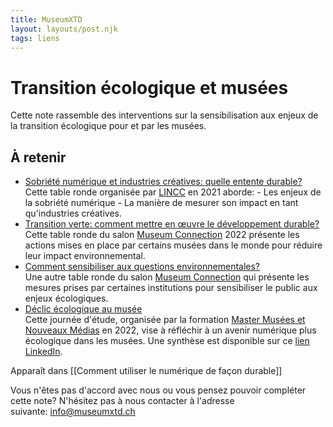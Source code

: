 ```yaml
---
title: MuseumXTD
layout: layouts/post.njk
tags: liens
---
```

# Transition écologique et musées
Cette note rassemble des interventions sur la sensibilisation aux enjeux de la transition écologique pour et par les musées. 

## À retenir
- [Sobriété numérique et industries créatives: quelle entente durable?](https://www.youtube.com/watch?v=8-qzPRBDdkg&ab_channel=CultureLink)   
  Cette table ronde organisée par [LINCC](https://lincc.parisandco.paris/) en 2021 aborde:
	  - Les enjeux de la sobriété numérique
	  - La manière de mesurer son impact en tant qu'industries créatives. 
- [Transition verte: comment mettre en œuvre le développement durable?](https://www.museumconnections.com/archives-2022__trashed/retour-sur-museum-connections-2022/transition-verte/)     
   Cette table ronde du salon [Museum Connection](https://www.museumconnections.com/) 2022 présente les actions mises en place par certains musées dans le monde pour réduire leur impact environnemental. 
- [Comment sensibiliser aux questions environnementales?](https://www.museumconnections.com/archives-2022__trashed/retour-sur-museum-connections-2022/questions-environnementales/)     
  Une autre table ronde du salon [Museum Connection](https://www.museumconnections.com/) qui présente les mesures prises par certaines institutions pour sensibiliser le public aux enjeux écologiques. 
 - [Déclic écologique au musée](https://www.youtube.com/watch?v=1rhWOl1tO-s&ab_channel=MasterMus%C3%A9esetNouveauxM%C3%A9dias)    
   Cette journée d'étude, organisée par la formation [Master Musées et Nouveaux Médias](http://www.univ-paris3.fr/master-musees-et-nouveaux-medias-br-mention-direction-de-projets-ou-d-etablissements-culturels-538471.kjsp) en 2022, vise à réfléchir à un avenir numérique plus écologique dans les musées. Une synthèse est disponible sur ce [lien LinkedIn](https://www.linkedin.com/feed/update/urn:li:activity:6926147033812619264/). 


Apparaît dans [[Comment utiliser le numérique de façon durable]]

Vous n'êtes pas d'accord avec nous ou vous pensez pouvoir compléter cette note? N'hésitez pas à nous contacter à l'adresse suivante: [info@museumxtd.ch](mailto:info@museumxtd.ch)